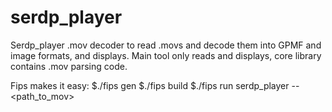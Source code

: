 # serdp_player

Serdp_player .mov decoder to read .movs and decode them into GPMF and image formats, and displays. Main tool only reads and displays, core library contains .mov parsing code. 

Fips makes it easy:
$./fips gen
$./fips build
$./fips run serdp_player -- <path_to_mov>
